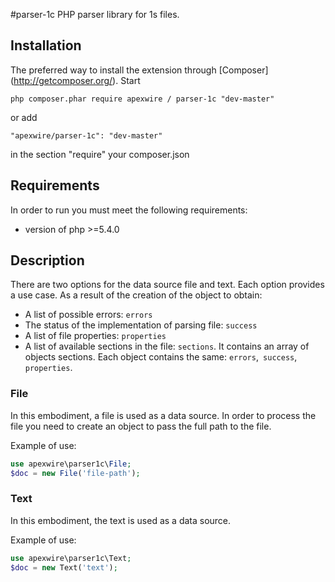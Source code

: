 #parser-1c
PHP parser library for 1s files.


## Installation
The preferred way to install the extension through [Composer] (http://getcomposer.org/).
Start

    php composer.phar require apexwire / parser-1c "dev-master"

or add

	"apexwire/parser-1c": "dev-master"

in the section "require" your composer.json

## Requirements
In order to run you must meet the following requirements:

* version of php >=5.4.0

## Description
There are two options for the data source file and text. Each option provides a use case.
As a result of the creation of the object to obtain:

- A list of possible errors: `errors`
- The status of the implementation of parsing file: `success`
- A list of file properties: `properties`
- A list of available sections in the file: `sections`. It contains an array of objects sections. Each object contains the same: `errors`,` success`, `properties`.

### File
In this embodiment, a file is used as a data source. In order to process the file you need to create an object to pass the full path to the file.

Example of use:

```php
use apexwire\parser1c\File;
$doc = new File('file-path');
```

### Text
In this embodiment, the text is used as a data source.

Example of use:

```php
use apexwire\parser1c\Text;
$doc = new Text('text');
```